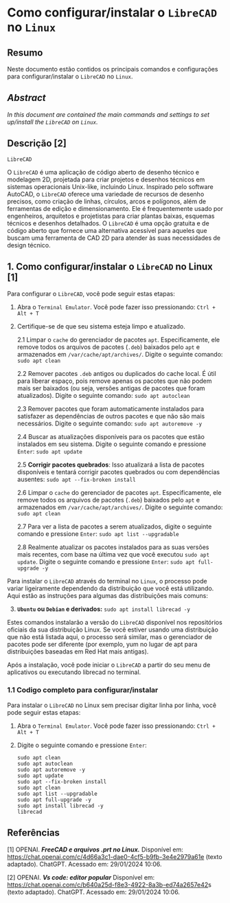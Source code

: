# Como configurar/instalar o `LibreCAD` no `Linux`

## Resumo

Neste documento estão contidos os principais comandos e configurações para configurar/instalar o `LibreCAD` no `Linux`.

## _Abstract_

_In this document are contained the main commands and settings to set up/install the `LibreCAD` on `Linux`._

## Descrição [2]

`LibreCAD`

O `LibreCAD` é uma aplicação de código aberto de desenho técnico e modelagem 2D, projetada para criar projetos e desenhos técnicos em sistemas operacionais Unix-like, incluindo Linux. Inspirado pelo software AutoCAD, o `LibreCAD` oferece uma variedade de recursos de desenho precisos, como criação de linhas, círculos, arcos e polígonos, além de ferramentas de edição e dimensionamento. Ele é frequentemente usado por engenheiros, arquitetos e projetistas para criar plantas baixas, esquemas técnicos e desenhos detalhados. O `LibreCAD` é uma opção gratuita e de código aberto que fornece uma alternativa acessível para aqueles que buscam uma ferramenta de CAD 2D para atender às suas necessidades de design técnico.


## 1. Como configurar/instalar o `LibreCAD` no Linux [1]

Para configurar o `LibreCAD`, você pode seguir estas etapas:

1. Abra o `Terminal Emulator`. Você pode fazer isso pressionando: `Ctrl + Alt + T`

2. Certifique-se de que seu sistema esteja limpo e atualizado.

    2.1 Limpar o `cache` do gerenciador de pacotes `apt`. Especificamente, ele remove todos os arquivos de pacotes (`.deb`) baixados pelo `apt` e armazenados em `/var/cache/apt/archives/`. Digite o seguinte comando: `sudo apt clean` 
    
    2.2 Remover pacotes `.deb` antigos ou duplicados do cache local. É útil para liberar espaço, pois remove apenas os pacotes que não podem mais ser baixados (ou seja, versões antigas de pacotes que foram atualizados). Digite o seguinte comando: `sudo apt autoclean`

    2.3 Remover pacotes que foram automaticamente instalados para satisfazer as dependências de outros pacotes e que não são mais necessários. Digite o seguinte comando: `sudo apt autoremove -y`

    2.4 Buscar as atualizações disponíveis para os pacotes que estão instalados em seu sistema. Digite o seguinte comando e pressione `Enter`: `sudo apt update`

    2.5 **Corrigir pacotes quebrados**: Isso atualizará a lista de pacotes disponíveis e tentará corrigir pacotes quebrados ou com dependências ausentes: `sudo apt --fix-broken install`

    2.6 Limpar o `cache` do gerenciador de pacotes `apt`. Especificamente, ele remove todos os arquivos de pacotes (`.deb`) baixados pelo `apt` e armazenados em `/var/cache/apt/archives/`. Digite o seguinte comando: `sudo apt clean` 
    
    2.7 Para ver a lista de pacotes a serem atualizados, digite o seguinte comando e pressione `Enter`:  `sudo apt list --upgradable`

    2.8 Realmente atualizar os pacotes instalados para as suas versões mais recentes, com base na última vez que você executou `sudo apt update`. Digite o seguinte comando e pressione `Enter`: `sudo apt full-upgrade -y`
    

Para instalar o `LibreCAD` através do terminal no `Linux`, o processo pode variar ligeiramente dependendo da distribuição que você está utilizando. Aqui estão as instruções para algumas das distribuições mais comuns:

3. **`Ubuntu` ou `Debian` e derivados:** `sudo apt install librecad -y`

Estes comandos instalarão a versão do `LibreCAD` disponível nos repositórios oficiais da sua distribuição Linux. Se você estiver usando uma distribuição que não está listada aqui, o processo será similar, mas o gerenciador de pacotes pode ser diferente (por exemplo, yum no lugar de apt para distribuições baseadas em Red Hat mais antigas).

Após a instalação, você pode iniciar o `LibreCAD` a partir do seu menu de aplicativos ou executando librecad no terminal.

### 1.1 Codigo completo para configurar/instalar

Para instalar o `LibreCAD` no Linux sem precisar digitar linha por linha, você pode seguir estas etapas:

1. Abra o `Terminal Emulator`. Você pode fazer isso pressionando: `Ctrl + Alt + T`

2. Digite o seguinte comando e pressione `Enter`:

    ```
    sudo apt clean                                                            
    sudo apt autoclean
    sudo apt autoremove -y
    sudo apt update
    sudo apt --fix-broken install
    sudo apt clean
    sudo apt list --upgradable
    sudo apt full-upgrade -y
    sudo apt install librecad -y
    librecad
    ```


## Referências

[1] OPENAI. ***FreeCAD e arquivos .prt no Linux.*** Disponível em: <https://chat.openai.com/c/4d66a3c1-dae0-4cf5-b9fb-3e4e2979a61e> (texto adaptado). ChatGPT. Acessado em: 29/01/2024 10:06.

[2] OPENAI. ***Vs code: editor popular*** Disponível em: <https://chat.openai.com/c/b640a25d-f8e3-4922-8a3b-ed74a2657e42>s (texto adaptado). ChatGPT. Acessado em: 29/01/2024 10:06.
